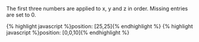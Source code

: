 <p class="b30" markdown="1">
The first three numbers are applied to x, y and z in order. Missing entries are set to 0.
</p>
{% highlight javascript %}position: [25,25]{% endhighlight %}
{% highlight javascript %}position: [0,0,10]{% endhighlight %}